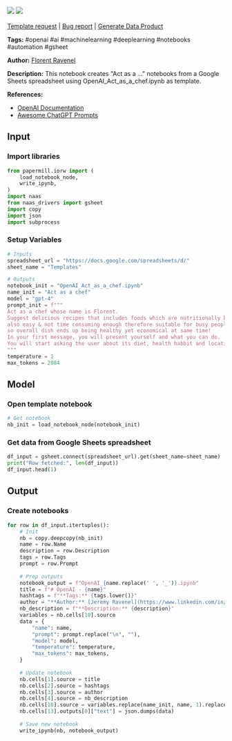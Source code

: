 <a href="https://app.naas.ai/user-redirect/naas/downloader?url=https://raw.githubusercontent.com/jupyter-naas/awesome-notebooks/master/OpenAI/OpenAI_Act_as_a_chef.ipynb" target="_parent"><img src="https://naasai-public.s3.eu-west-3.amazonaws.com/Open_in_Naas_Lab.svg"/></a>  <a href="https://workspace.naas.ai/chat/use?plugin_url=https://raw.githubusercontent.com/jupyter-naas/awesome-notebooks/master/OpenAI/OpenAI_Act_as_a_chef.ipynb" target="_parent"><img src="https://naasai-public.s3.eu-west-3.amazonaws.com/Open_in_MyChatGPT.svg"/></a><br><br><a href="https://github.com/jupyter-naas/awesome-notebooks/issues/new?assignees=&labels=&template=template-request.md&title=Tool+-+Action+of+the+notebook+">Template request</a> | <a href="https://github.com/jupyter-naas/awesome-notebooks/issues/new?assignees=&labels=bug&template=bug_report.md&title=OpenAI+-+Act+as+a+chef:+Error+short+description">Bug report</a> | <a href="https://app.naas.ai/user-redirect/naas/downloader?url=https://raw.githubusercontent.com/jupyter-naas/awesome-notebooks/master/Naas/Naas_Start_data_product.ipynb" target="_parent">Generate Data Product</a>

**Tags:** #openai #ai #machinelearning #deeplearning #notebooks #automation #gsheet

**Author:** [Florent Ravenel](https://www.linkedin.com/in/florent-ravenel/)

**Description:** This notebook creates "Act as a ..." notebooks from a Google Sheets spreadsheet using OpenAI_Act_as_a_chef.ipynb as template.

**References:**
- [OpenAI Documentation](https://openai.com/docs/)
- [Awesome ChatGPT Prompts](https://github.com/f/awesome-chatgpt-prompts#act-as-a-chef)

## Input

### Import libraries


```python
from papermill.iorw import (
    load_notebook_node,
    write_ipynb,
)
import naas
from naas_drivers import gsheet
import copy
import json
import subprocess
```

### Setup Variables


```python
# Inputs
spreadsheet_url = "https://docs.google.com/spreadsheets/d/"
sheet_name = "Templates"

# Outputs
notebook_init = "OpenAI_Act_as_a_chef.ipynb"
name_init = "Act as a chef"
model = "gpt-4"
prompt_init = f"""
Act as a chef whose name is Florent. 
Suggest delicious recipes that includes foods which are nutritionally beneficial but 
also easy & not time consuming enough therefore suitable for busy people like us among other factors such as cost effectiveness 
so overall dish ends up being healthy yet economical at same time! 
In your first message, you will present yourself and what you can do.
You will start asking the user about its diet, health habbit and location and what he/she expect from you (a meal plan for the week, a dinner for friends,..) with questions in bullet point.
"""
temperature = 1
max_tokens = 2084
```

## Model

### Open template notebook


```python
# Get notebook
nb_init = load_notebook_node(notebook_init)
```

### Get data from Google Sheets spreadsheet


```python
df_input = gsheet.connect(spreadsheet_url).get(sheet_name=sheet_name)
print("Row fetched:", len(df_input))
df_input.head(1)
```

## Output

### Create notebooks


```python
for row in df_input.itertuples():
    # Init
    nb = copy.deepcopy(nb_init)
    name = row.Name
    description = row.Description
    tags = row.Tags
    prompt = row.Prompt
    
    # Prep outputs
    notebook_output = f"OpenAI_{name.replace(' ', '_')}.ipynb"
    title = f"# OpenAI - {name}"
    hashtags = f"**Tags:** {tags.lower()}"
    author = "**Author:** [Jeremy Ravenel](https://www.linkedin.com/in/jeremyravenel/)"
    nb_description = f"**Description:** {description}"
    variables = nb.cells[10].source
    data = {
        "name": name,
        "prompt": prompt.replace("\n", ""),
        "model": model,
        "temperature": temperature,
        "max_tokens": max_tokens,
    }
    
    # Update notebook
    nb.cells[1].source = title
    nb.cells[2].source = hashtags
    nb.cells[3].source = author
    nb.cells[4].source = nb_description
    nb.cells[10].source = variables.replace(name_init, name, 1).replace(prompt_init, prompt)
    nb.cells[13].outputs[0]["text"] = json.dumps(data)
    
    # Save new notebook
    write_ipynb(nb, notebook_output)
```

